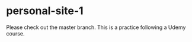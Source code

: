 # personal-site-1
Please check out the master branch.
This is a practice following a Udemy course.

